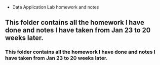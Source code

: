 * Data Application Lab homework and notes

## This folder contains all the homework I have done and notes I have taken from Jan 23 to 20 weeks later.
### This folder contains all the homework I have done and notes I have taken from Jan 23 to 20 weeks later.
